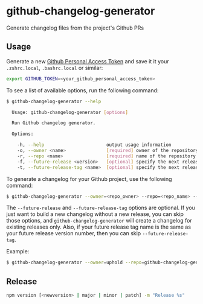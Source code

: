 # github-changelog-generator
Generate changelog files from the project's Github PRs

## Usage
Generate a new [Github Personal Access Token](https://github.com/settings/tokens) and save it it your `.zshrc.local`, `.bashrc.local` or similar:

```sh
export GITHUB_TOKEN=<your_github_personal_access_token>
```

To see a list of available options, run the following command:

```sh
$ github-changelog-generator --help

  Usage: github-changelog-generator [options]

  Run Github changelog generator.

  Options:

    -h, --help                       output usage information
    -o, --owner <name>               [required] owner of the repository
    -r, --repo <name>                [required] name of the repository
    -f, --future-release <version>   [optional] specify the next release version
    -t, --future-release-tag <name>  [optional] specify the next release tag name if it is different from the release version
```

To generate a changelog for your Github project, use the following command:

```sh
$ github-changelog-generator --owner=<repo_owner> --repo=<repo_name> --future-release=<release_name> --future-release-tag=<release_tag_name>  > <your_changelog_file>
```

The `--future-release` and `--future-release-tag` options are optional. If you just want to build a new changelog without a new release, you can skip those options, and `github-changelog-generator` will create a changelog for existing releases only. Also, if your future release tag name is the same as your future release version number, then you can skip `--future-release-tag`.

Example:

```sh
$ github-changelog-generator --owner=uphold --repo=github-changelog-generator --future-release=1.2.3 --future-release-tag=v1.2.3 > CHANGELOG.md
```


## Release
```sh
npm version [<newversion> | major | minor | patch] -m "Release %s"
```
